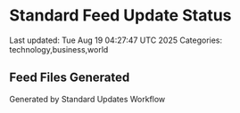 # Standard Feed Update Status
Last updated: Tue Aug 19 04:27:47 UTC 2025
Categories: technology,business,world

## Feed Files Generated

Generated by Standard Updates Workflow

